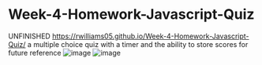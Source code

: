 # Week-4-Homework-Javascript-Quiz
UNFINISHED
 https://rwilliams05.github.io/Week-4-Homework-Javascript-Quiz/
 a multiple choice quiz with a timer and the ability to store scores for future reference
 ![image](https://user-images.githubusercontent.com/71559818/163696763-715e3057-158e-4287-bbcb-5b8522bec17c.png)
![image](https://user-images.githubusercontent.com/71559818/163696775-3550ac37-5a77-475e-a5f0-42f67452c3df.png)


